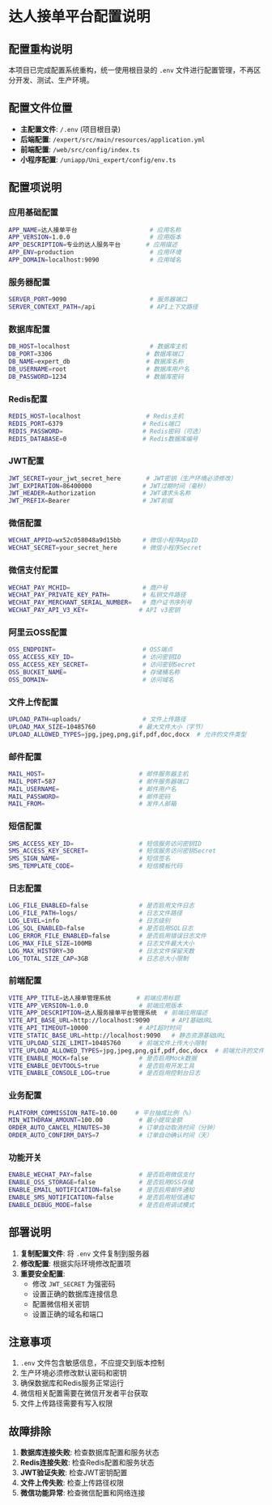 # 达人接单平台配置说明

## 配置重构说明

本项目已完成配置系统重构，统一使用根目录的 `.env` 文件进行配置管理，不再区分开发、测试、生产环境。

## 配置文件位置

- **主配置文件**: `/.env` (项目根目录)
- **后端配置**: `/expert/src/main/resources/application.yml`
- **前端配置**: `/web/src/config/index.ts`
- **小程序配置**: `/uniapp/Uni_expert/config/env.ts`

## 配置项说明

### 应用基础配置
```bash
APP_NAME=达人接单平台                    # 应用名称
APP_VERSION=1.0.0                      # 应用版本
APP_DESCRIPTION=专业的达人服务平台       # 应用描述
APP_ENV=production                     # 应用环境
APP_DOMAIN=localhost:9090              # 应用域名
```

### 服务器配置
```bash
SERVER_PORT=9090                       # 服务器端口
SERVER_CONTEXT_PATH=/api               # API上下文路径
```

### 数据库配置
```bash
DB_HOST=localhost                      # 数据库主机
DB_PORT=3306                          # 数据库端口
DB_NAME=expert_db                     # 数据库名称
DB_USERNAME=root                      # 数据库用户名
DB_PASSWORD=1234                      # 数据库密码
```

### Redis配置
```bash
REDIS_HOST=localhost                  # Redis主机
REDIS_PORT=6379                      # Redis端口
REDIS_PASSWORD=                      # Redis密码（可选）
REDIS_DATABASE=0                     # Redis数据库编号
```

### JWT配置
```bash
JWT_SECRET=your_jwt_secret_here       # JWT密钥（生产环境必须修改）
JWT_EXPIRATION=86400000              # JWT过期时间（毫秒）
JWT_HEADER=Authorization             # JWT请求头名称
JWT_PREFIX=Bearer                    # JWT前缀
```

### 微信配置
```bash
WECHAT_APPID=wx52c058048a9d15bb      # 微信小程序AppID
WECHAT_SECRET=your_secret_here       # 微信小程序Secret
```

### 微信支付配置
```bash
WECHAT_PAY_MCHID=                    # 商户号
WECHAT_PAY_PRIVATE_KEY_PATH=         # 私钥文件路径
WECHAT_PAY_MERCHANT_SERIAL_NUMBER=   # 商户证书序列号
WECHAT_PAY_API_V3_KEY=              # API v3密钥
```

### 阿里云OSS配置
```bash
OSS_ENDPOINT=                        # OSS端点
OSS_ACCESS_KEY_ID=                   # 访问密钥ID
OSS_ACCESS_KEY_SECRET=               # 访问密钥Secret
OSS_BUCKET_NAME=                     # 存储桶名称
OSS_DOMAIN=                          # 访问域名
```

### 文件上传配置
```bash
UPLOAD_PATH=uploads/                 # 文件上传路径
UPLOAD_MAX_SIZE=10485760            # 最大文件大小（字节）
UPLOAD_ALLOWED_TYPES=jpg,jpeg,png,gif,pdf,doc,docx  # 允许的文件类型
```

### 邮件配置
```bash
MAIL_HOST=                          # 邮件服务器主机
MAIL_PORT=587                       # 邮件服务器端口
MAIL_USERNAME=                      # 邮件用户名
MAIL_PASSWORD=                      # 邮件密码
MAIL_FROM=                          # 发件人邮箱
```

### 短信配置
```bash
SMS_ACCESS_KEY_ID=                  # 短信服务访问密钥ID
SMS_ACCESS_KEY_SECRET=              # 短信服务访问密钥Secret
SMS_SIGN_NAME=                      # 短信签名
SMS_TEMPLATE_CODE=                  # 短信模板代码
```

### 日志配置
```bash
LOG_FILE_ENABLED=false              # 是否启用文件日志
LOG_FILE_PATH=logs/                 # 日志文件路径
LOG_LEVEL=info                      # 日志级别
LOG_SQL_ENABLED=false               # 是否启用SQL日志
LOG_ERROR_FILE_ENABLED=false        # 是否启用错误日志文件
LOG_MAX_FILE_SIZE=100MB             # 日志文件最大大小
LOG_MAX_HISTORY=30                  # 日志文件保留天数
LOG_TOTAL_SIZE_CAP=3GB              # 日志总大小限制
```

### 前端配置
```bash
VITE_APP_TITLE=达人接单管理系统       # 前端应用标题
VITE_APP_VERSION=1.0.0              # 前端应用版本
VITE_APP_DESCRIPTION=达人服务接单平台管理系统  # 前端应用描述
VITE_API_BASE_URL=http://localhost:9090      # API基础URL
VITE_API_TIMEOUT=10000              # API超时时间
VITE_STATIC_BASE_URL=http://localhost:9090   # 静态资源基础URL
VITE_UPLOAD_SIZE_LIMIT=10485760     # 前端文件上传大小限制
VITE_UPLOAD_ALLOWED_TYPES=jpg,jpeg,png,gif,pdf,doc,docx  # 前端允许的文件类型
VITE_ENABLE_MOCK=false              # 是否启用Mock数据
VITE_ENABLE_DEVTOOLS=true           # 是否启用开发工具
VITE_ENABLE_CONSOLE_LOG=true        # 是否启用控制台日志
```

### 业务配置
```bash
PLATFORM_COMMISSION_RATE=10.00     # 平台抽成比例（%）
MIN_WITHDRAW_AMOUNT=100.00          # 最小提现金额
ORDER_AUTO_CANCEL_MINUTES=30        # 订单自动取消时间（分钟）
ORDER_AUTO_CONFIRM_DAYS=7           # 订单自动确认时间（天）
```

### 功能开关
```bash
ENABLE_WECHAT_PAY=false             # 是否启用微信支付
ENABLE_OSS_STORAGE=false            # 是否启用OSS存储
ENABLE_EMAIL_NOTIFICATION=false     # 是否启用邮件通知
ENABLE_SMS_NOTIFICATION=false       # 是否启用短信通知
ENABLE_DEBUG_MODE=false             # 是否启用调试模式
```

## 部署说明

1. **复制配置文件**: 将 `.env` 文件复制到服务器
2. **修改配置**: 根据实际环境修改配置项
3. **重要安全配置**:
   - 修改 `JWT_SECRET` 为强密码
   - 设置正确的数据库连接信息
   - 配置微信相关密钥
   - 设置正确的域名和端口

## 注意事项

1. `.env` 文件包含敏感信息，不应提交到版本控制
2. 生产环境必须修改默认密码和密钥
3. 确保数据库和Redis服务正常运行
4. 微信相关配置需要在微信开发者平台获取
5. 文件上传路径需要有写入权限

## 故障排除

1. **数据库连接失败**: 检查数据库配置和服务状态
2. **Redis连接失败**: 检查Redis配置和服务状态
3. **JWT验证失败**: 检查JWT密钥配置
4. **文件上传失败**: 检查上传路径权限
5. **微信功能异常**: 检查微信配置和网络连接
